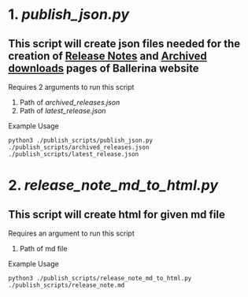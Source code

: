 # 1. *publish_json.py*
## This script will create json files needed for the creation of [Release Notes](https://ballerina.io/downloads/release-notes/) and [Archived downloads](https://ballerina.io/downloads/archived/) pages of Ballerina website

Requires 2 arguments to run this script 
1. Path of *archived_releases.json*
2. Path of *latest_release.json*

Example Usage
```
python3 ./publish_scripts/publish_json.py ./publish_scripts/archived_releases.json ./publish_scripts/latest_release.json
```

# 2. *release_note_md_to_html.py*
## This script will create html for given md file

Requires an argument to run this script 
1. Path of md file

Example Usage
```
python3 ./publish_scripts/release_note_md_to_html.py ./publish_scripts/release_note.md
```
